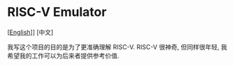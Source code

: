 # RISC-V Emulator

\[[English](./README.md)]\] \[中文\]

我写这个项目的目的是为了更准确理解 RISC-V. RISC-V 很神奇, 但同样很年轻, 我希望我的工作可以为后来者提供参考价值.
